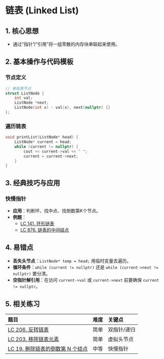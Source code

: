 # 链表 (Linked List)

## 1. 核心思想
- 通过“指针”/“引用”将一组零散的内存块串联起来使用。

## 2. 基本操作与代码模板

### 节点定义
```cpp
// 单链表节点
struct ListNode {
    int val;
    ListNode *next;
    ListNode(int x) : val(x), next(nullptr) {}
};
```

### 遍历链表
```cpp
void printList(ListNode* head) {
    ListNode* current = head;
    while (current != nullptr) {
        cout << current->val << " ";
        current = current->next;
    }
}
```

## 3. 经典技巧与应用
### 快慢指针
- **应用**：判断环、找中点、找倒数第K个节点。
- **例题**：
    - [LC 141. 环形链表](https://leetcode.cn/problems/linked-list-cycle/)
    - [LC 876. 链表的中间结点](https://leetcode.cn/problems/middle-of-the-linked-list/)

## 4. 易错点
- **丢失头节点**：`ListNode* temp = head;` 用临时变量去遍历。
- **循环条件**：`while (current != nullptr)` 还是 `while (current->next != nullptr)` 要分清。
- **空指针解引用**：在访问 `current->val` 或 `current->next` 前要确保 `current != nullptr`。

## 5. 相关练习
| 题目 | 难度 | 关键点 |
| :--- | :--- | :--- |
| [LC 206. 反转链表](https://leetcode.cn/problems/reverse-linked-list/) | 简单 | 双指针/递归 |
| [LC 203. 移除链表元素](https://leetcode.cn/problems/remove-linked-list-elements/) | 简单 | 虚拟头节点 |
| [LC 19. 删除链表的倒数第 N 个结点](https://leetcode.cn/problems/remove-nth-node-from-end-of-list/) | 中等 | 快慢指针 |